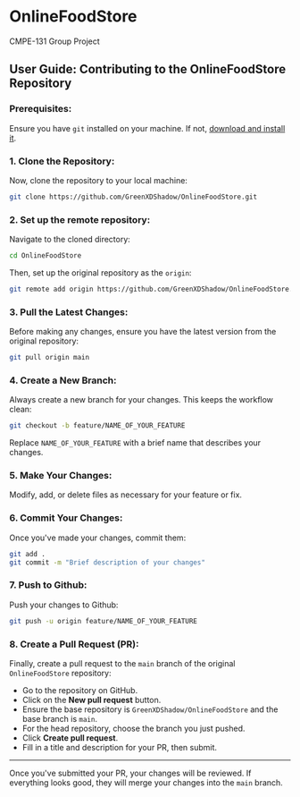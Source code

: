 # OnlineFoodStore
CMPE-131 Group Project

## User Guide: Contributing to the OnlineFoodStore Repository

### Prerequisites:
Ensure you have `git` installed on your machine. If not, [download and install it](https://git-scm.com/downloads).

### 1. **Clone the Repository**:
Now, clone the repository to your local machine:

```bash
git clone https://github.com/GreenXDShadow/OnlineFoodStore.git
```

### 2. **Set up the remote repository**:
Navigate to the cloned directory:

```bash
cd OnlineFoodStore
```

Then, set up the original repository as the `origin`:

```bash
git remote add origin https://github.com/GreenXDShadow/OnlineFoodStore.git
```

### 3. **Pull the Latest Changes**:
Before making any changes, ensure you have the latest version from the original repository:

```bash
git pull origin main
```

### 4. **Create a New Branch**:
Always create a new branch for your changes. This keeps the workflow clean:

```bash
git checkout -b feature/NAME_OF_YOUR_FEATURE
```
Replace `NAME_OF_YOUR_FEATURE` with a brief name that describes your changes.

### 5. **Make Your Changes**:
Modify, add, or delete files as necessary for your feature or fix.

### 6. **Commit Your Changes**:
Once you've made your changes, commit them:

```bash
git add .
git commit -m "Brief description of your changes"
```

### 7. **Push to Github**:
Push your changes to Github:

```bash
git push -u origin feature/NAME_OF_YOUR_FEATURE
```

### 8. **Create a Pull Request (PR)**:
Finally, create a pull request to the `main` branch of the original `OnlineFoodStore` repository:

- Go to the repository on GitHub.
- Click on the **New pull request** button.
- Ensure the base repository is `GreenXDShadow/OnlineFoodStore` and the base branch is `main`.
- For the head repository, choose the branch you just pushed.
- Click **Create pull request**.
- Fill in a title and description for your PR, then submit.

---

Once you've submitted your PR, your changes will be reviewed. If everything looks good, they will merge your changes into the `main` branch.
